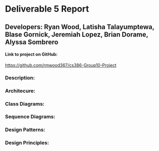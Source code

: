 # Deliverable 5 Report
## Developers: Ryan Wood, Latisha Talayumptewa, Blase Gornick, Jeremiah Lopez, Brian Dorame, Alyssa Sombrero

#### Link to project on GitHub:
<!-- insert link -->
https://github.com/rmwood367/cs386-Group10-Project

### Description: 

### Architecure: 

### Class Diagrams:

### Sequence Diagrams: 

### Design Patterns: 

### Design Principles: 
